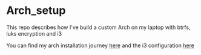 # Arch_setup

This repo describes how I've build a custom Arch on my laptop with btrfs, luks encryption and i3

You can find my arch installation journey [here](Arch_install.md) and the i3 configuration [here](i3_config.md)
